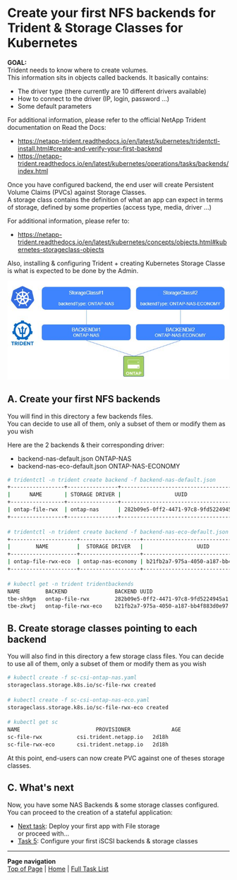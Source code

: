 # Create your first NFS backends for Trident & Storage Classes for Kubernetes

**GOAL:**  
Trident needs to know where to create volumes.  
This information sits in objects called backends. It basically contains:  

- The driver type (there currently are 10 different drivers available)
- How to connect to the driver (IP, login, password ...)
- Some default parameters

For additional information, please refer to the official NetApp Trident documentation on Read the Docs:

- <https://netapp-trident.readthedocs.io/en/latest/kubernetes/tridentctl-install.html#create-and-verify-your-first-backend>
- <https://netapp-trident.readthedocs.io/en/latest/kubernetes/operations/tasks/backends/index.html>

Once you have configured backend, the end user will create Persistent Volume Claims (PVCs) against Storage Classes.  
A storage class contains the definition of what an app can expect in terms of storage, defined by some properties (access type, media, driver ...)

For additional information, please refer to:

- <https://netapp-trident.readthedocs.io/en/latest/kubernetes/concepts/objects.html#kubernetes-storageclass-objects>

Also, installing & configuring Trident + creating Kubernetes Storage Classe is what is expected to be done by the Admin.

![Configure File](../../../images/config_file.jpg "Configure File")

## A. Create your first NFS backends

You will find in this directory a few backends files.  
You can decide to use all of them, only a subset of them or modify them as you wish

Here are the 2 backends & their corresponding driver:

- backend-nas-default.json        ONTAP-NAS
- backend-nas-eco-default.json    ONTAP-NAS-ECONOMY

```bash
# tridentctl -n trident create backend -f backend-nas-default.json
+-----------------+----------------+--------------------------------------+--------+---------+
|      NAME       | STORAGE DRIVER |                 UUID                 | STATE  | VOLUMES |
+-----------------+----------------+--------------------------------------+--------+---------+
| ontap-file-rwx  | ontap-nas      | 282b09e5-0ff2-4471-97c8-9fd5224945a1 | online |       0 |
+-----------------+----------------+--------------------------------------+--------+---------+

# tridentctl -n trident create backend -f backend-nas-eco-default.json
+---------------------+-------------------+--------------------------------------+--------+---------+
|        NAME         |  STORAGE DRIVER   |                 UUID                 | STATE  | VOLUMES |
+---------------------+-------------------+--------------------------------------+--------+---------+
| ontap-file-rwx-eco  | ontap-nas-economy | b21fb2a7-975a-4050-a187-bb4f883d0e97 | online |       0 |
+---------------------+-------------------+--------------------------------------+--------+---------+

# kubectl get -n trident tridentbackends
NAME        BACKEND               BACKEND UUID
tbe-sh9gm   ontap-file-rwx        282b09e5-0ff2-4471-97c8-9fd5224945a1
tbe-zkwtj   ontap-file-rwx-eco    b21fb2a7-975a-4050-a187-bb4f883d0e97
```

## B. Create storage classes pointing to each backend

You will also find in this directory a few storage class files.
You can decide to use all of them, only a subset of them or modify them as you wish

```bash
# kubectl create -f sc-csi-ontap-nas.yaml
storageclass.storage.k8s.io/sc-file-rwx created

# kubectl create -f sc-csi-ontap-nas-eco.yaml
storageclass.storage.k8s.io/sc-file-rwx-eco created

# kubectl get sc
NAME                        PROVISIONER             AGE
sc-file-rwx           csi.trident.netapp.io   2d18h
sc-file-rwx-eco       csi.trident.netapp.io   2d18h
```

At this point, end-users can now create PVC against one of theses storage classes.  

## C. What's next

Now, you have some NAS Backends & some storage classes configured. You can proceed to the creation of a stateful application:  

- [Next task](../file_app): Deploy your first app with File storage  
or proceed with...
- [Task 5](../config_block): Configure your first iSCSI backends & storage classes

---
**Page navigation**  
[Top of Page](#top) | [Home](/README.md) | [Full Task List](/README.md#dev-k8s-cluster-tasks)

